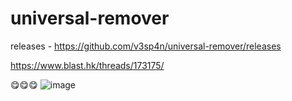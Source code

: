 # universal-remover
releases - https://github.com/v3sp4n/universal-remover/releases

https://www.blast.hk/threads/173175/

😋😋😋
![image](https://user-images.githubusercontent.com/57196133/230646905-e9c7ee87-913e-496d-8937-69edb885e0e2.png)
